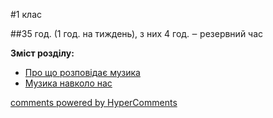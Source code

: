 <div id="hypercomments_widget" class="js-hypercomments-widget invisible"></div>


#1 клас 


##35 год. (1 год. на тиждень), з них 4 год. ‒ резервний час

<p><b>Зміст розділу:</b></p>
<ul type="disc">
<li><a href="https://edera.gitbooks.io/mon-music/content/1/pro_shcho_rozpovidaie_muzyka.html">Про що розповідає музика</a></li>
<li><a href="https://edera.gitbooks.io/mon-music/content/1/muzyka_navkolo_nas.html">Музика навколо нас</a></li>
</ul>

<div class="js-hypercomments-container">
    <a href="http://hypercomments.com" class="hc-link" title="comments widget">comments powered by HyperComments</a>
</div>